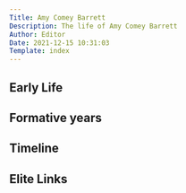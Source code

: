 ```yaml
---
Title: Amy Comey Barrett
Description: The life of Amy Comey Barrett
Author: Editor
Date: 2021-12-15 10:31:03
Template: index
---
```

## Early Life

## Formative years

## Timeline

## Elite Links
